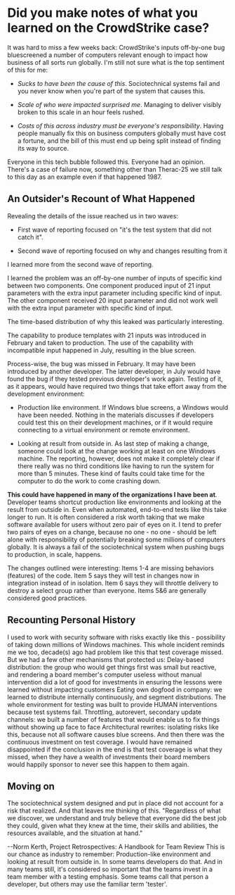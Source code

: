 # Did you make notes of what you learned on the CrowdStrike case?

It was hard to miss a few weeks back: CrowdStrike's inputs off-by-one bug bluescreened a number of computers relevant enough to impact how business of all sorts run globally. I'm still not sure what is the top sentiment of this for me:

* *Sucks to have been the cause of this*. Sociotechnical systems fail and you never know when you're part of the system that causes this. 

* *Scale of who were impacted surprised me*. Managing to deliver visibly broken to this scale in an hour feels rushed. 

* *Costs of this across industry must be everyone's responsibility*. Having people manually fix this on business computers globally must have cost a fortune, and the bill of this must end up being split instead of finding its way to source. 

Everyone in this tech bubble followed this. Everyone had an opinion. There's a case of failure now, something other than Therac-25 we still talk to this day as an example even if that happened 1987. 

## An Outsider's Recount of What Happened

Revealing the details of the issue reached us in two waves: 

* First wave of reporting focused on "it's the test system that did not catch it". 

* Second wave of reporting focused on why and changes resulting from it

I learned more from the second wave of reporting. 

I learned the problem was an off-by-one number of inputs of specific kind between two components. One component produced input of 21 input parameters with the extra input parameter including specific kind of input. The other component received 20 input parameter and did not work well with the extra input parameter with specific kind of input. 

The time-based distribution of why this leaked was particularly interesting. 

The capability to produce templates with 21 inputs was introduced in February and taken to production. The use of the capability with incompatible input happened in July, resulting in the blue screen. 

Process-wise, the bug was missed in February. It may have been introduced by another developer. The latter developer, in July would have found the bug if they tested previous developer's work again. Testing of it, as it appears, would have required two things that take effort away from the development environment: 

* Production like environment. If Windows blue screens, a Windows would have been needed. Nothing in the materials discusses if developers could test this on their development machines, or if it would require connecting to a virtual environment or remote environment. 

* Looking at result from outside in. As last step of making a change, someone could look at the change working at least on one Windows machine. The reporting, however, does not make it completely clear if there really was no third conditions like having to run the system for more than 5 minutes. These kind of faults could take time for the computer to do the work to come crashing down. 

**This could have happened in many of the organizations I have been at**. Developer teams shortcut production like environments and looking at the result from outside in. Even when automated, end-to-end tests like this take longer to run. It is often considered a risk worth taking that we make software available for users without zero pair of eyes on it. I tend to prefer two pairs of eyes on a change, because no one - no one - should be left alone with responsibility of potentially breaking some millions of computers globally. It is always a fail of the sociotechnical system when pushing bugs to production, in scale, happens. 

The changes outlined were interesting: Items 1-4 are missing behaviors (features) of the code. Item 5 says they will test in changes now in integration instead of in isolation. Item 6 says they will throttle delivery to destroy a select group rather than everyone. Items 5&6 are generally considered good practices. 

## Recounting Personal History
 
I used to work with security software with risks exactly like this - possibility of taking down millions of Windows machines. This whole incident reminds me we too, decade(s) ago had problem like this that test coverage missed. But we had a few other mechanisms that protected us: 
Delay-based distribution: the group who would get things first was small but reactive, and rendering a board member's computer useless without manual intervention did a lot of good for investments in ensuring the lessons were learned without impacting customers
Eating own dogfood in company: we learned to distribute internally continuously, and segment distributions. The whole environment for testing was built to provide HUMAN interventions because test systems fail. 
Throttling, autorevert, secondary update channels: we built a number of features that would enable us to fix things without showing up face to face
Architectural rewrites: isolating risks like this, because not all software causes blue screens. 
And then there was the continuous investment on test coverage. I would have remained disappointed if the conclusion in the end is that test coverage is what they missed, when they have a wealth of investments their board members would happily sponsor to never see this happen to them again. 

## Moving on

The sociotechnical system designed and put in place did not account for a risk that realized. And that leaves me thinking of this.
"Regardless of what we discover, we understand and truly believe that everyone did the best job they could, given what they knew at the time, their skills and abilities, the resources available, and the situation at hand."

--Norm Kerth, Project Retrospectives: A Handbook for Team Review
This is our chance as industry to remember: Production-like environment and looking at result from outside in. In some teams developers do that. And in many teams still, it's considered so important that the teams invest in a team member with a testing emphasis. Some teams call that person a developer, but others may use the familiar term 'tester'.
